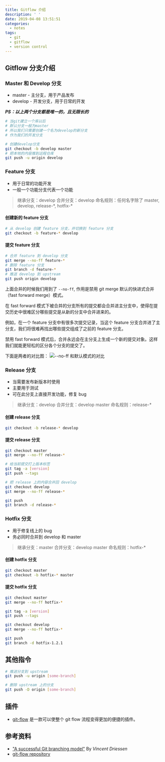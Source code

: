 ```yaml
---
title: Gitflow 介绍
description: ' '
date: 2019-04-08 13:51:51
categories:
  - notes
tags:
  - git
  - gitflow
  - version control
---
```


## Gitflow 分支介绍

### Master 和 Develop 分支

- master - 主分支，用于产品发布
- develop - 开发分支，用于日常的开发

_**PS：以上两个分支都是唯一的，且无限长的**_

```bash
# 当git建立一个库以后
# 默认分支一般为master
# 所以我们只需要创建一个名为develop的新分支
# 作为我们的开发分支

# 创建develop分支
git checkout -b develop master
# 把本地的内容推到远程仓库
git push -u origin develop
```

### Feature 分支

- 用于日常的功能开发
- 一般一个功能分支代表一个功能

> 继承分支：develop
> 合并分支：develop
> 命名规则：任何名字除了 master, develop, release-\*, hotfix-\*

#### 创建新的 feature 分支

```bash
# 从 develop 创建 feature 分支，并切换到 feature 分支
git checkout -b feature-* develop
```

#### 提交 feature 分支

```bash
# 合并 feature 到 develop 分支
git merge --no-ff feature-*
# 删除 feature 分支
git branch -d feature-*
# 推送 develop 到 upstream
git push origin develop
```

上面合并的时候我们用到了 `--no-ff`, 作用是禁用 git merge 默认的快进式合并（fast forward merge）模式。

在 fast forward 模式下被合并的分支所有的提交都会合并进主分支中，使得在提交历史中很难区分哪些提交是从新的分支中合并进来的。

例如，在一个 feature 分支中有很多次提交记录，当这个 feature 分支合并进了主分支，我们将很难再找出哪些提交组成了之前的 feature 分支。

禁用 fast forward 模式后，合并永远会在主分支上生成一个新的提交对象。这样我们就能更轻松的区分各个分支的提交了。

下面是两者的对比图：
![`--no-ff` 和默认模式的对比](https://user-gold-cdn.xitu.io/2019/1/16/168549cbb7a5c440?w=956&h=846&f=png&s=21852)

### Release 分支

- 当需要发布新版本时使用
- 主要用于测试
- 可在此分支上直接开发功能，修复 bug

> 继承分支：develop
> 合并分支：develop master
> 命名规则：release-\*

#### 创建 release 分支

```bash
git checkout -b release-* develop
```

#### 提交 release 分支

```bash
git checkout master
git merge --no-ff release-*

# 给当前提交打上版本标签
git tag -a [version]
git push --tags

# 把 release 上的内容合并回 develop
git checkout develop
git merge --no-ff release-*

git push
git branch -d release-*
```

### Hotfix 分支

- 用于修复线上的 bug
- 务必同时合并到 develop 和 master

> 继承分支：master
> 合并分支：develop master
> 命名规则：hotfix-\*

#### 创建 hotfix 分支

```bash
git checkout master
git checkout -b hotfix-* master
```

#### 提交 hotfix 分支

```bash
git checkout master
git merge --no-ff hotfix-*

git tag -a [version]
git push --tags

git checkout develop
git merge --no-ff hotfix-*

git push
git branch -d hotfix-1.2.1
```

## 其他指令

```bash
# 推送分支到 upstream
git push -u origin [some-branch]

# 删除 upstream 上的分支
git push -D origin [some-branch]
```

## 插件

- [git-flow](https://github.com/nvie/gitflow/) 是一款可以使整个 git flow 流程变得更加的便捷的插件。

## 参考资料

- ["A successful Git branching model"](http://nvie.com/posts/a-successful-git-branching-model/) By _Vincent Driessen_
- [git-flow repository](https://github.com/nvie/gitflow/)
